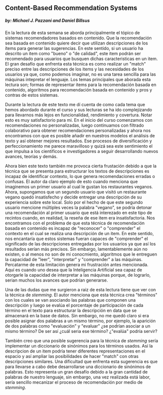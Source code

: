 ## Content-Based Recommendation Systems
##### *by: Michael J. Pazzani and Daniel Billsus*


En la lectura de esta semana se aborda principalmente el tópico de sistemas recomendadores basados en contenido. Que la recomendación sea basada en contenido quiere decir que utilizan descripciones de los ítems para generar las sugerencias. En este sentido, si un usuario ha descrito un item como "bueno" o "de calidad", este item podrán ser recomendado para usuarios que busquen dichas caracteristicas en un item. El gran desafío que enfrenta esta técnica es como realizar un "match" preciso entre las descripciones de los items y las necesidades de los usuarios ya que, como podemos imaginar, no es una tarea sencilla para las máquinas intepretar el lenguaje. Los temas principales que aborada esta lectura son; formas de representar items para la recomendación basada en contenido, algoritmos para recomendación basada en contenido y pros y contras de estos sistemas.

Durante la lectura de este texto me dí cuenta de como cada tema que hemos abordado durante el curso y sus lecturas se ha ido complejizando para llevarnos más lejos en funcionalidad, rendimiento y covertura. Notar esto es muy satisfactorio para mi. En el inicio del curso comenzamos con recomendaciones no personalizadas, luego continuamos con filtrado colaborativo para obtener recomendaciones personalizadas y ahora nos encontramos con que es posible añadir en nuestros modelos el análisis de texto y así obtener mejores resultados. Ese procesos de diversificación y perfeccionamiento me parece maravilloso y quizá sea este sentimiento el que impulsa a los cientificos e investigadores a seguir desarrollando nuevos avances, teorías y demás.

Ahora bien este texto también me provoca cierta frustación debido a que la técnica que se presenta para estructurar los textos de descripciones es incapaz de identificar contexto, lo que genera recomendaciones erradas o confusas. El autor da claro ejemplo de esto cuando menciona que imaginemos un primer usuario al cual le gustan los restaurantes veganos. Ahora, supongamos que un segundo usuario que visitó un restaurante vegano quedó insatisfecho y decide entregar una descripción de su experiencia sobre este local. Solo por el hecho de que este segundo usuario mencione múltiples veces la palabra "vegano", se podría detonar una recomendación al primer usuario que está interezado en este tipo de recintos cuando, en realidad, la reseña de ese item era insatisfactoria. Nos encontramos con el problema de que esta técnica de recomendación basada en contenido es incapaz de "reconocer" o "comprender" el contexto en el cual se realiza una descripción de un item. En este sentido, nos encantaría que estos sistemas fueran capaces de "comprender" el significado de las descripciones entregadas por los usuarios ya que así los resultados serían más precisos. Sin embargo, lamentablemente aún no existen, o al menos no son de mi conocmiento, algoritmos que le entreguen la capacidad de "leer", "interpretar" y "comprender" a las máquinas. Percatarme de esta limitación genera mi frustración antes mencionada. Aquí es cuando uno desea que la Inteligencia Artificial sea capaz de otorgarle la capacidad de interpretar a las máquinas porque, de lograrlo, serian muchos los avances que podrían generarse.

Una de las dudas que me surgieron a raiz de esta lectura tiene que ver con la técnica de *stemming*. El autor menciona que esta técnica crea "términos" con los cuales se van asociando las palabras que componen una descripción y luego se evalúa el porcentaje de participación de cada término en el texto para estructurar la descripción en data que se almacenará en la base de datos. Sin embargo, no me quedó claro si era posible asignar dos palabras a un mismo término, por ejemplo, la aparición de dos palabras como "evaluación" y "evaluar" ¿se podrían asociar a un mismo término? De ser así ¿cuál seria ese término? ¿"evalúa" podría servir? 

También creo que una posible sugerencia para la técnica de *stemming* sería implementar un diccionario de sinónimos para los términos usados. Así la descripcion de un item podría tener diferentes representaciones en el espacio y así ampliar las posibilidades de hacer "match" con otras descripciones similares. Una dificultad que enfrenta esta sugerencia es que para llevarse a cabo debe desarrollarse una diccionario de sinónimos de palabras. Esto representa un gran desafío debido a la gran cantidad de palabras de nuestro lenguaje, sin embargo, una vez realizada está labor, sería sencillo mecanizar el proceso de recomendación por medio de *stemming*.

